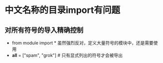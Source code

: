 # 中文名称的目录import有问题

## 对所有符号的导入精确控制
* from module import * 虽然强烈反对，定义大量符号的模块中，还是需要使用
* __all__ = ["spam", "grok"] # 只有显式列出的符号才会被导出